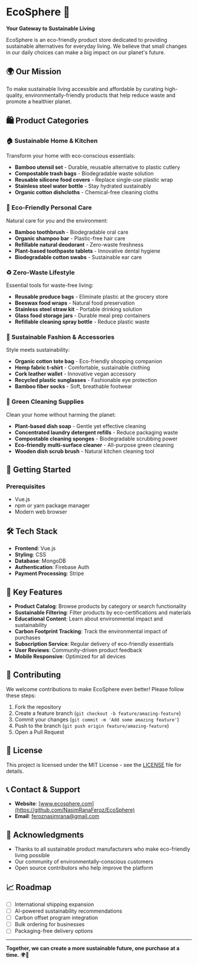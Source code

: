 # EcoSphere 🌱

**Your Gateway to Sustainable Living**

EcoSphere is an eco-friendly product store dedicated to providing sustainable alternatives for everyday living. We believe that small changes in our daily choices can make a big impact on our planet's future.

## 🌍 Our Mission

To make sustainable living accessible and affordable by curating high-quality, environmentally-friendly products that help reduce waste and promote a healthier planet.

## 🛍️ Product Categories

### 🏠 Sustainable Home & Kitchen
Transform your home with eco-conscious essentials:
- **Bamboo utensil set** - Durable, reusable alternative to plastic cutlery
- **Compostable trash bags** - Biodegradable waste solution
- **Reusable silicone food covers** - Replace single-use plastic wrap
- **Stainless steel water bottle** - Stay hydrated sustainably
- **Organic cotton dishcloths** - Chemical-free cleaning cloths

### 🧴 Eco-Friendly Personal Care
Natural care for you and the environment:
- **Bamboo toothbrush** - Biodegradable oral care
- **Organic shampoo bar** - Plastic-free hair care
- **Refillable natural deodorant** - Zero-waste freshness
- **Plant-based toothpaste tablets** - Innovative dental hygiene
- **Biodegradable cotton swabs** - Sustainable ear care

### ♻️ Zero-Waste Lifestyle
Essential tools for waste-free living:
- **Reusable produce bags** - Eliminate plastic at the grocery store
- **Beeswax food wraps** - Natural food preservation
- **Stainless steel straw kit** - Portable drinking solution
- **Glass food storage jars** - Durable meal prep containers
- **Refillable cleaning spray bottle** - Reduce plastic waste

### 👕 Sustainable Fashion & Accessories
Style meets sustainability:
- **Organic cotton tote bag** - Eco-friendly shopping companion
- **Hemp fabric t-shirt** - Comfortable, sustainable clothing
- **Cork leather wallet** - Innovative vegan accessory
- **Recycled plastic sunglasses** - Fashionable eye protection
- **Bamboo fiber socks** - Soft, breathable footwear

### 🧽 Green Cleaning Supplies
Clean your home without harming the planet:
- **Plant-based dish soap** - Gentle yet effective cleaning
- **Concentrated laundry detergent refills** - Reduce packaging waste
- **Compostable cleaning sponges** - Biodegradable scrubbing power
- **Eco-friendly multi-surface cleaner** - All-purpose green cleaning
- **Wooden dish scrub brush** - Natural kitchen cleaning tool

## 🚀 Getting Started

### Prerequisites
- Vue.js
- npm or yarn package manager
- Modern web browser

## 🛠️ Tech Stack

- **Frontend**: Vue.js
- **Styling**: CSS
- **Database**: MongoDB
- **Authentication**: Firebase Auth
- **Payment Processing**: Stripe

## 🌟 Key Features

- **Product Catalog**: Browse products by category or search functionality
- **Sustainable Filtering**: Filter products by eco-certifications and materials
- **Educational Content**: Learn about environmental impact and sustainability
- **Carbon Footprint Tracking**: Track the environmental impact of purchases
- **Subscription Service**: Regular delivery of eco-friendly essentials
- **User Reviews**: Community-driven product feedback
- **Mobile Responsive**: Optimized for all devices

## 🤝 Contributing

We welcome contributions to make EcoSphere even better! Please follow these steps:

1. Fork the repository
2. Create a feature branch (`git checkout -b feature/amazing-feature`)
3. Commit your changes (`git commit -m 'Add some amazing feature'`)
4. Push to the branch (`git push origin feature/amazing-feature`)
5. Open a Pull Request

## 📄 License

This project is licensed under the MIT License - see the [LICENSE](LICENSE) file for details.

## 📞 Contact & Support

- **Website**: [www.ecosphere.com](https://github.com/NasimRanaFeroz/EcoSphere)
- **Email**: feroznasimrana@gmail.com

## 🙏 Acknowledgments

- Thanks to all sustainable product manufacturers who make eco-friendly living possible
- Our community of environmentally-conscious customers
- Open source contributors who help improve the platform

## 📈 Roadmap

- [ ] International shipping expansion
- [ ] AI-powered sustainability recommendations
- [ ] Carbon offset program integration
- [ ] Bulk ordering for businesses
- [ ] Packaging-free delivery options

---

**Together, we can create a more sustainable future, one purchase at a time.** 🌍💚

